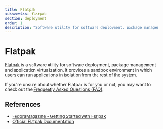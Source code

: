 ```yaml
---
title: Flatpak
subsection: flatpak
section: deployment
order: 1
description: "Software utility for software deployment, package management and application virtualization."
---
```


# Flatpak

[Flatpak](https://flatpak.org/) is a software utility for software deployment, package management and application virtualization. It provides a sandbox environment in which users can run applications in isolation from the rest of the system.

If you're unsure about whether Flatpak is for you or not, you may want to check out the [Frequently Asked Questions (FAQ)](https://flatpak.org/faq). 




## References

* [FedoraMagazine - Getting Started with Flatpak](https://fedoramagazine.org/getting-started-flatpak/)
* [Official Flatpak Documentation](http://docs.flatpak.org/en/latest/)


